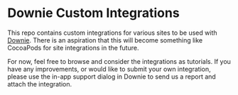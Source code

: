 # Downie Custom Integrations

This repo contains custom integrations for various sites to be used with [Downie](https://software.charliemonroe.net/downie/). There is an aspiration that this will become something like CocoaPods for site integrations in the future.

For now, feel free to browse and consider the integrations as tutorials. If you have any improvements, or would like to submit your own integration, please use the in-app support dialog in Downie to send us a report and attach the integration.
